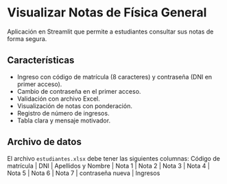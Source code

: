 # Visualizar Notas de Física General

Aplicación en Streamlit que permite a estudiantes consultar sus notas de forma segura.

## Características

- Ingreso con código de matrícula (8 caracteres) y contraseña (DNI en primer acceso).
- Cambio de contraseña en el primer acceso.
- Validación con archivo Excel.
- Visualización de notas con ponderación.
- Registro de número de ingresos.
- Tabla clara y mensaje motivador.

## Archivo de datos

El archivo `estudiantes.xlsx` debe tener las siguientes columnas:
Código de matrícula | DNI | Apellidos y Nombre | Nota 1 | Nota 2 | Nota 3 | Nota 4 | Nota 5 | Nota 6 | Nota 7 | contraseña nueva | Ingresos

